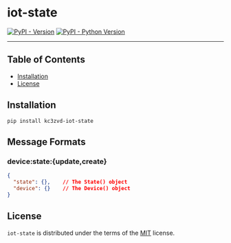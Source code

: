 # iot-state

[![PyPI - Version](https://img.shields.io/pypi/v/kc3zvd-iot-state.svg)](https://pypi.org/project/kc3zvd-iot-state)
[![PyPI - Python Version](https://img.shields.io/pypi/pyversions/kc3zvd-iot-state.svg)](https://pypi.org/project/kc3zvd-iot-state)

-----

## Table of Contents

- [Installation](#installation)
- [License](#license)

## Installation

```console
pip install kc3zvd-iot-state
```

## Message Formats
### device:state:{update,create}
```json
{
  "state": {},    // The State() object
  "device": {}    // The Device() object
}
```

## License

`iot-state` is distributed under the terms of the [MIT](https://spdx.org/licenses/MIT.html) license.
